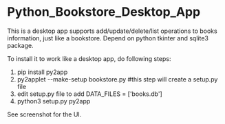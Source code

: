 # Python_Bookstore_Desktop_App
This is a desktop app supports add/update/delete/list operations to books information, just like a bookstore. 
Depend on python tkinter and sqlite3 package.

To install it to work like a desktop app, do following steps:
1. pip install py2app
2. py2applet --make-setup bookstore.py #this step will create a setup.py file
3. edit setup.py file to add DATA_FILES = ['books.db']
4. python3 setup.py py2app

See screenshot for the UI.
